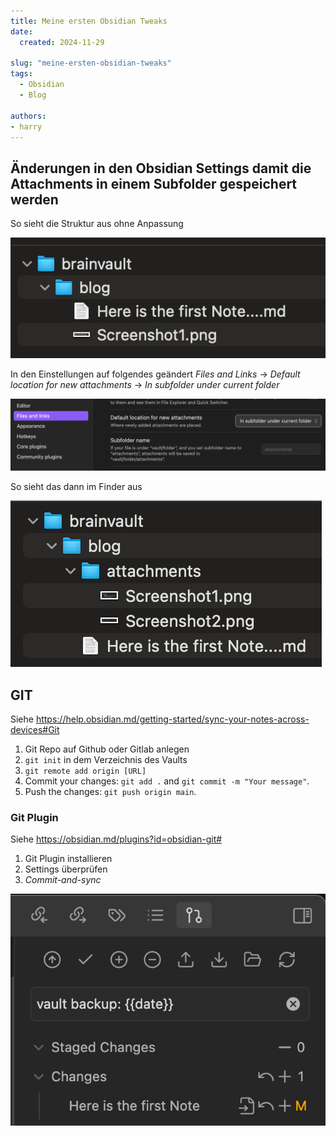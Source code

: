 ```yaml
---
title: Meine ersten Obsidian Tweaks
date:
  created: 2024-11-29

slug: "meine-ersten-obsidian-tweaks"
tags:
  - Obsidian
  - Blog

authors:
- harry
---
```

## Änderungen in den Obsidian Settings damit die Attachments in einem Subfolder gespeichert werden

So sieht die Struktur aus ohne Anpassung

![Image Description](../images/20241129-ObsidianTweaks1.png)

<!-- more -->

In den Einstellungen auf folgendes geändert
*Files and Links* -> *Default location for new attachments* -> *In subfolder under current folder*

![Image Description](../images/20241129-ObsidianTweaks2.png)

So sieht das dann im Finder aus

![Image Description](../images/20241129-ObsidianTweaks3.png)
<!-- more -->
## GIT

Siehe https://help.obsidian.md/getting-started/sync-your-notes-across-devices#Git

1. Git Repo auf Github oder Gitlab anlegen
2. `git init` in dem Verzeichnis des Vaults
3. `git remote add origin [URL]`
4. Commit your changes: `git add .` and `git commit -m "Your message"`.
5. Push the changes: `git push origin main`.

### Git Plugin

Siehe https://obsidian.md/plugins?id=obsidian-git#

1. Git Plugin installieren
2. Settings überprüfen
3. *Commit-and-sync*

![Image Description](../images/20241129-ObsidianTweaks4.png)
